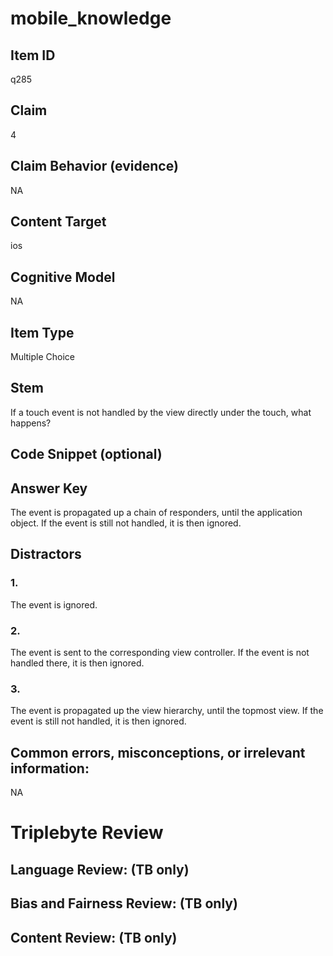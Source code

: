# mobile_knowledge

## Item ID
q285

## Claim
4

## Claim Behavior (evidence)
NA

## Content Target
ios

## Cognitive Model
NA

## Item Type
Multiple Choice

## Stem
If a touch event is not handled by the view directly under the touch, what happens?

## Code Snippet (optional)


## Answer Key
The event is propagated up a chain of responders, until the application object. If the event is still not handled, it is then ignored.

## Distractors

### 1.
The event is ignored.

### 2.
The event is sent to the corresponding view controller. If the event is not handled there, it is then ignored.

### 3.
The event is propagated up the view hierarchy, until the topmost view. If the event is still not handled, it is then ignored.

## Common errors, misconceptions, or irrelevant information:
NA

# Triplebyte Review


## Language Review: (TB only)


## Bias and Fairness Review: (TB only)


## Content Review: (TB only)

